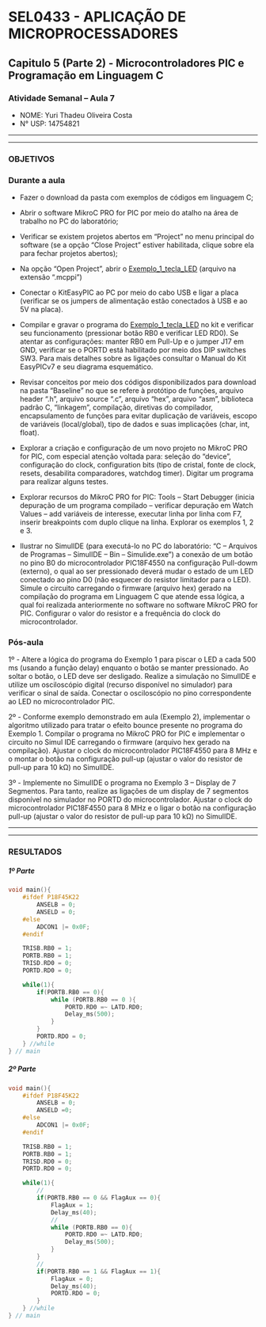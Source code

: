  # SEL0433 - APLICAÇÃO DE MICROPROCESSADORES

## Capitulo 5 (Parte 2) - Microcontroladores PIC e Programação em Linguagem C

###  Atividade Semanal – Aula 7

 - NOME: Yuri Thadeu Oliveira Costa   
 - N° USP: 14754821
  
***
***

### OBJETIVOS

### Durante a aula


- Fazer o download da pasta com exemplos de códigos em linguagem C;

- Abrir o software MikroC PRO for PIC por meio do atalho na área de trabalho no PC do laboratório;

- Verificar se existem projetos abertos em “Project” no menu principal do software (se a opção “Close Project” estiver habilitada, clique sobre ela para fechar projetos abertos);

- Na opção “Open Project”, abrir o [Exemplo_1_tecla_LED](Atividades/PIC/Exemplos_Capitulo_6/Exemplo_1_Tecla_LED/LED_Blink1.mcppi) (arquivo na extensão “.mcppi”)

- Conectar o KitEasyPIC ao PC por meio do cabo USB e ligar a placa (verificar se os jumpers de alimentação estão conectados à USB e ao 5V na placa).


- Compilar e gravar o programa do [Exemplo_1_tecla_LED](Atividades/PIC/Exemplos_Capitulo_6/Exemplo_1_Tecla_LED/LED_Blink1.mcppi) no kit e verificar seu funcionamento (pressionar botão RB0 e verificar LED RD0). Se atentar as configurações: manter RB0 em Pull-Up e o jumper J17 em GND, verificar se o PORTD está habilitado por meio dos DIP switches SW3. Para mais detalhes sobre as ligações consultar o Manual do Kit EasyPICv7 e seu diagrama esquemático.

- Revisar conceitos por meio dos códigos disponibilizados para download na pasta “Baseline” no que se refere à protótipo de funções, arquivo header “.h”, arquivo source “.c”, arquivo “hex”, arquivo “asm”, biblioteca padrão C, “linkagem”, compilação, diretivas do compilador, encapsulamento de funções para evitar duplicação de variáveis, escopo de variáveis (local/global), tipo de dados e suas implicações (char, int, float).

- Explorar a criação e configuração de um novo projeto no MikroC PRO for PIC, com especial atenção voltada para: seleção do “device”, configuração do clock, configuration bits (tipo de cristal, fonte de clock, resets, desabilita comparadores, watchdog timer). Digitar um programa para realizar alguns testes.

- Explorar recursos do MikroC PRO for PIC: Tools – Start Debugger (inicia depuração de um programa compilado – verificar depuração em Watch Values – add variáveis de interesse, executar linha por linha com F7, inserir breakpoints com duplo clique na linha. Explorar os exemplos 1, 2 e 3.

- Ilustrar no SimulIDE (para executá-lo no PC do laboratório: “C – Arquivos de Programas – SimulIDE – Bin – Simulide.exe”) a conexão de um botão no pino B0 do microcontrolador PIC18F4550 na configuração Pull-dowm (externo), o qual ao ser pressionado deverá mudar o estado de um LED conectado ao pino D0 (não esquecer do resistor limitador para o LED). Simule o circuito carregando o firmware (arquivo hex) gerado na compilação do programa em Linguagem C que atende essa lógica, a qual foi realizada anteriormente no software no software MikroC PRO for PIC. Configurar o valor do resistor e a frequência do clock do microcontrolador.

### Pós-aula

1º - Altere a lógica do programa do Exemplo 1 para piscar o LED a cada 500 ms (usando a função delay) enquanto o botão se manter pressionado. Ao soltar o botão, o LED deve ser desligado. Realize a simulação no SimulIDE e utilize um osciloscópio digital (recurso disponível no simulador) para verificar o sinal de saída. Conectar o osciloscópio no pino correspondente ao LED no microcontrolador PIC.

2º - Conforme exemplo demonstrado em aula (Exemplo 2), implementar o algoritmo utilizado para tratar o efeito bounce presente no programa do Exemplo 1. Compilar o programa no MikroC PRO for PIC e implementar o circuito no Simul IDE carregando o firmware (arquivo hex gerado na compilação). Ajustar o clock do microcontrolador PIC18F4550 para 8 MHz e o montar o botão na configuração pull-up (ajustar o valor do resistor de pull-up para 10 kΩ) no SimulIDE.


3º - Implemente no SimulIDE o programa no Exemplo 3 – Display de 7 Segmentos. Para tanto, realize as ligações de um display de 7 segmentos disponível no simulador no PORTD do microcontrolador. Ajustar o clock do microcontrolador PIC18F4550 para 8 MHz e o ligar o botão na configuração pull-up (ajustar o valor do resistor de pull-up para 10 kΩ) no SimulIDE.

***
***

### RESULTADOS

##### 1º Parte

```c
void main(){
    #ifdef P18F45K22
        ANSELB = 0;
        ANSELD = 0;
    #else
        ADCON1 |= 0x0F;
    #endif

    TRISB.RB0 = 1;
    PORTB.RB0 = 1;
    TRISD.RD0 = 0;
    PORTD.RD0 = 0;

    while(1){
        if(PORTB.RB0 == 0){
            while (PORTB.RB0 == 0 ){
                PORTD.RD0 =~ LATD.RD0;
                Delay_ms(500);
            }
        }
        PORTD.RDO = 0; 
    } //while
} // main
```

##### 2º Parte

```c
void main(){
    #ifdef P18F45K22
        ANSELB = 0;
        ANSELD =0;
    #else
        ADCON1 |= 0x0F;
    #endif

    TRISB.RB0 = 1;
    PORTB.RB0 = 1;
    TRISD.RD0 = 0;
    PORTD.RD0 = 0;

    while(1){
        //  
        if(PORTB.RB0 == 0 && FlagAux == 0){
            FlagAux = 1;
            Delay_ms(40);
            // 
            while (PORTB.RB0 == 0){
                PORTD.RD0 =~ LATD.RD0;
                Delay_ms(500);
            }
        }
        // 
        if(PORTB.RB0 == 1 && FlagAux == 1){
            FlagAux = 0;
            Delay_ms(40);
            PORTD.RDO = 0;
        } 
    } //while
} // main
```

